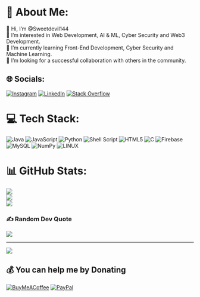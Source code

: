 # 💫 About Me:
👋 Hi, I’m @Sweetdevil144<br>👀 I’m interested in Web Development, AI & ML, Cyber Security and Web3 Development.<br>🌱 I’m currently learning Front-End Development, Cyber Security and Machine Learning.<br>💞️ I’m looking for a successful collaboration with others in the community.<br>


## 🌐 Socials:
[![Instagram](https://img.shields.io/badge/Instagram-%23E4405F.svg?logo=Instagram&logoColor=white)](https://instagram.com/abhinav_pandey_1230) [![LinkedIn](https://img.shields.io/badge/LinkedIn-%230077B5.svg?logo=linkedin&logoColor=white)](https://linkedin.com/in/abhinav-pandey-441504252) [![Stack Overflow](https://img.shields.io/badge/-Stackoverflow-FE7A16?logo=stack-overflow&logoColor=white)](https://stackoverflow.com/users/20455850) 

# 💻 Tech Stack:
![Java](https://img.shields.io/badge/java-%23ED8B00.svg?style=flat&logo=java&logoColor=white) ![JavaScript](https://img.shields.io/badge/javascript-%23323330.svg?style=flat&logo=javascript&logoColor=%23F7DF1E) ![Python](https://img.shields.io/badge/python-3670A0?style=flat&logo=python&logoColor=ffdd54) ![Shell Script](https://img.shields.io/badge/shell_script-%23121011.svg?style=flat&logo=gnu-bash&logoColor=white) ![HTML5](https://img.shields.io/badge/html5-%23E34F26.svg?style=flat&logo=html5&logoColor=white) ![C](https://img.shields.io/badge/c-%2300599C.svg?style=flat&logo=c&logoColor=white) ![Firebase](https://img.shields.io/badge/firebase-%23039BE5.svg?style=flat&logo=firebase) ![MySQL](https://img.shields.io/badge/mysql-%2300f.svg?style=flat&logo=mysql&logoColor=white) ![NumPy](https://img.shields.io/badge/numpy-%23013243.svg?style=flat&logo=numpy&logoColor=white) ![LINUX](https://img.shields.io/badge/Linux-FCC624?style=flat&logo=linux&logoColor=black)
# 📊 GitHub Stats:
![](https://github-readme-stats.vercel.app/api?username=Sweetdevil144&theme=dracula&hide_border=false&include_all_commits=true&count_private=true)<br/>
![](https://github-readme-streak-stats.herokuapp.com/?user=Sweetdevil144&theme=dracula&hide_border=false)<br/>
![](https://github-readme-stats.vercel.app/api/top-langs/?username=Sweetdevil144&theme=dracula&hide_border=false&include_all_commits=true&count_private=true&layout=compact)

### ✍️ Random Dev Quote
![](https://quotes-github-readme.vercel.app/api?type=horizontal&theme=radical)

---
[![](https://visitcount.itsvg.in/api?id=Sweetdevil144&icon=0&color=0)](https://visitcount.itsvg.in)

  ## 💰 You can help me by Donating
  [![BuyMeACoffee](https://img.shields.io/badge/Buy%20Me%20a%20Coffee-ffdd00?style=for-the-badge&logo=buy-me-a-coffee&logoColor=black)](https://buymeacoffee.com/abhinav123) [![PayPal](https://img.shields.io/badge/PayPal-00457C?style=for-the-badge&logo=paypal&logoColor=white)](https://paypal.me/AbhinavPandey1230) 

  
<!-- Proudly created with GPRM ( https://gprm.itsvg.in ) -->
<!---
Sweetdevil144/Sweetdevil144 is a ✨ special ✨ repository because its `README.md` (this file) appears on your GitHub profile.
You can click the Preview link to take a look at your changes.
--->
